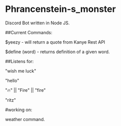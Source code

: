 # Phrancenstein-s_monster
Discord Bot written in Node JS.

##Current Commands:

$yeezy - will return a quote from Kanye Rest API

$define (word) - returns definition of a given word. 

##Listens for:

"wish me luck"

"hello"

"🔥" || "Fire" || "fire"

"ritz"

#working on:

weather command. 
